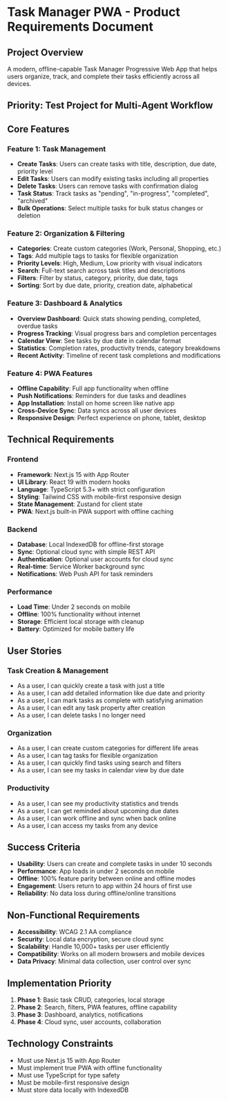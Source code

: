 # Task Manager PWA - Product Requirements Document

## Project Overview
A modern, offline-capable Task Manager Progressive Web App that helps users organize, track, and complete their tasks efficiently across all devices.

## Priority: Test Project for Multi-Agent Workflow

## Core Features

### Feature 1: Task Management
- **Create Tasks**: Users can create tasks with title, description, due date, priority level
- **Edit Tasks**: Users can modify existing tasks including all properties
- **Delete Tasks**: Users can remove tasks with confirmation dialog
- **Task Status**: Track tasks as "pending", "in-progress", "completed", "archived"
- **Bulk Operations**: Select multiple tasks for bulk status changes or deletion

### Feature 2: Organization & Filtering
- **Categories**: Create custom categories (Work, Personal, Shopping, etc.)
- **Tags**: Add multiple tags to tasks for flexible organization
- **Priority Levels**: High, Medium, Low priority with visual indicators
- **Search**: Full-text search across task titles and descriptions
- **Filters**: Filter by status, category, priority, due date, tags
- **Sorting**: Sort by due date, priority, creation date, alphabetical

### Feature 3: Dashboard & Analytics
- **Overview Dashboard**: Quick stats showing pending, completed, overdue tasks
- **Progress Tracking**: Visual progress bars and completion percentages
- **Calendar View**: See tasks by due date in calendar format
- **Statistics**: Completion rates, productivity trends, category breakdowns
- **Recent Activity**: Timeline of recent task completions and modifications

### Feature 4: PWA Features
- **Offline Capability**: Full app functionality when offline
- **Push Notifications**: Reminders for due tasks and deadlines
- **App Installation**: Install on home screen like native app
- **Cross-Device Sync**: Data syncs across all user devices
- **Responsive Design**: Perfect experience on phone, tablet, desktop

## Technical Requirements

### Frontend
- **Framework**: Next.js 15 with App Router
- **UI Library**: React 19 with modern hooks
- **Language**: TypeScript 5.3+ with strict configuration
- **Styling**: Tailwind CSS with mobile-first responsive design
- **State Management**: Zustand for client state
- **PWA**: Next.js built-in PWA support with offline caching

### Backend
- **Database**: Local IndexedDB for offline-first storage
- **Sync**: Optional cloud sync with simple REST API
- **Authentication**: Optional user accounts for cloud sync
- **Real-time**: Service Worker background sync
- **Notifications**: Web Push API for task reminders

### Performance
- **Load Time**: Under 2 seconds on mobile
- **Offline**: 100% functionality without internet
- **Storage**: Efficient local storage with cleanup
- **Battery**: Optimized for mobile battery life

## User Stories

### Task Creation & Management
- As a user, I can quickly create a task with just a title
- As a user, I can add detailed information like due date and priority
- As a user, I can mark tasks as complete with satisfying animation
- As a user, I can edit any task property after creation
- As a user, I can delete tasks I no longer need

### Organization
- As a user, I can create custom categories for different life areas
- As a user, I can tag tasks for flexible organization
- As a user, I can quickly find tasks using search and filters
- As a user, I can see my tasks in calendar view by due date

### Productivity
- As a user, I can see my productivity statistics and trends
- As a user, I can get reminded about upcoming due dates
- As a user, I can work offline and sync when back online
- As a user, I can access my tasks from any device

## Success Criteria
- **Usability**: Users can create and complete tasks in under 10 seconds
- **Performance**: App loads in under 2 seconds on mobile
- **Offline**: 100% feature parity between online and offline modes
- **Engagement**: Users return to app within 24 hours of first use
- **Reliability**: No data loss during offline/online transitions

## Non-Functional Requirements
- **Accessibility**: WCAG 2.1 AA compliance
- **Security**: Local data encryption, secure cloud sync
- **Scalability**: Handle 10,000+ tasks per user efficiently
- **Compatibility**: Works on all modern browsers and mobile devices
- **Data Privacy**: Minimal data collection, user control over sync

## Implementation Priority
1. **Phase 1**: Basic task CRUD, categories, local storage
2. **Phase 2**: Search, filters, PWA features, offline capability
3. **Phase 3**: Dashboard, analytics, notifications
4. **Phase 4**: Cloud sync, user accounts, collaboration

## Technology Constraints
- Must use Next.js 15 with App Router
- Must implement true PWA with offline functionality
- Must use TypeScript for type safety
- Must be mobile-first responsive design
- Must store data locally with IndexedDB